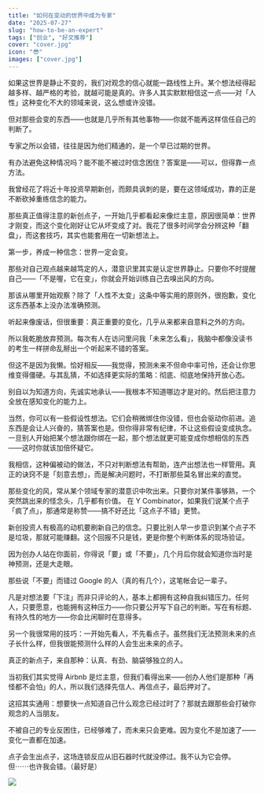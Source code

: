 ```yaml
---
title: "如何在变动的世界中成为专家"
date: "2025-07-27"
slug: "how-to-be-an-expert"
tags: ["创业", "好文推荐"]
cover: "cover.jpg"
icon: "😎"
images: ["cover.jpg"]
---
```

如果这世界是静止不变的，我们对观念的信心就能一路线性上升。某个想法经得起越多样、越严格的考验，就越可能是真的。许多人其实默默相信这一点——对「人性」这种变化不大的领域来说，这么想或许没错。



但对那些会变的东西——也就是几乎所有其他事物——你就不能再这样信任自己的判断了。



专家之所以会错，往往是因为他们精通的，是一个早已过期的世界。



有办法避免这种情况吗？能不能不被过时信念困住？答案是——可以，但得靠一点方法。



我曾经花了将近十年投资早期新创，而颇具讽刺的是，要在这领域成功，靠的正是不断砍掉重练信念的能力。



那些真正值得注意的新创点子，一开始几乎都看起来像烂主意，原因很简单：世界才刚变，而这个变化刚好让它从坏变成了对。我花了很多时间学会分辨这种「翻盘」，而这套技巧，其实也能套用在一切新想法上。



第一步，养成一种信念：世界一定会变。



那些对自己观点越来越笃定的人，潜意识里其实是认定世界静止。只要你不时提醒自己——「不是喔，它在变」，你就会开始训练自己去嗅出风的方向。



那该从哪里开始观察？除了「人性不太变」这条中等实用的原则外，很抱歉，变化这东西基本上没办法准确预测。



听起来像废话，但很重要：真正重要的变化，几乎从来都来自意料之外的方向。



所以我乾脆放弃预测。每次有人在访问里问我「未来怎么看」，我脑中都像没读书的考生一样拼命乱掰出一个听起来不错的答案。



但这不是因为我懒。恰好相反——我觉得，预测未来不但命中率可怜，还会让你思维变得僵硬。与其乱猜，不如选择更实际的策略：彻底、彻底地保持开放心态。



别自以为知道方向，先诚实地承认——我根本不知道哪边才是对的。然后把注意力全放在感知变化的能力上。



当然，你可以有一些假设性想法。它们会稍微绑住你没错，但也会驱动你前进。追东西是会让人兴奋的，猜答案也是。但你得非常有纪律，不让这些假设变成执念。
一旦别人开始把某个想法跟你绑在一起，那个想法就更可能变成你想相信的东西——这时你就该加倍怀疑它。



我相信，这种偏被动的做法，不只对判断想法有帮助，连产出想法也一样管用。真正的诀窍不是「刻意去想」，而是解决问题时，不打断那些莫名冒出来的直觉。



那些变化的风，常从某个领域专家的潜意识中吹出来。只要你对某件事够熟，一个突然跳出来的怪念头，几乎都有价值。
在 Y Combinator，如果我们说某个点子「疯了点」，那通常是称赞——搞不好还比「这点子不错」更赞。



新创投资人有极高的动机要刷新自己的信念。只要比别人早一步意识到某个点子不是垃圾，那就可能赚翻。这个回报不只是钱，更是你整个判断体系的现场验证。



因为创办人站在你面前，你得说「要」或「不要」，几个月后你就会知道你当时是神预测，还是大走眼。



那些说「不要」而错过 Google 的人（真的有几个），这笔帐会记一辈子。



凡是对想法要「下注」而非只评论的人，基本上都拥有这种自我纠错压力。任何人，只要愿意，也能拥有这种压力——你只要公开写下自己的判断。写在有标题、有持久性的地方——你会比闲聊时在意得多。



另一个我很常用的技巧：一开始先看人，不先看点子。虽然我们无法预测未来的点子长什么样，但我很能预测什么样的人会生出未来的点子。



真正的新点子，来自那种：认真、有劲、脑袋够独立的人。



当初我们其实觉得 Airbnb 是烂主意，但我们看得出来——创办人他们是那种「再怪都不会怕」的人，所以我们选择先信人、再信点子，最后押对了。



这招其实通用：想要快一点知道自己什么观念已经过时了？那就去跟那些会打破你观念的人当朋友。



不被自己的专业反困住，已经够难了，而未来只会更难。因为变化不是加速了——变化一直都在加速。



点子会生出点子，这场连锁反应从旧石器时代就没停过。我不认为它会停。
但⋯⋯也许我会错。（最好是）




![](https://prod-files-secure.s3.us-west-2.amazonaws.com/112d0858-5090-4d34-a606-b75eb8d65fd2/46476355-9cf3-4e99-9b7a-3531bc426380/1000202064.png?X-Amz-Algorithm=AWS4-HMAC-SHA256&X-Amz-Content-Sha256=UNSIGNED-PAYLOAD&X-Amz-Credential=ASIAZI2LB4662FQW6CW5%2F20250922%2Fus-west-2%2Fs3%2Faws4_request&X-Amz-Date=20250922T192632Z&X-Amz-Expires=3600&X-Amz-Security-Token=IQoJb3JpZ2luX2VjEKv%2F%2F%2F%2F%2F%2F%2F%2F%2F%2FwEaCXVzLXdlc3QtMiJIMEYCIQCDt2mVJEX6DBqpGNbGi%2Fml6VZPP88IC6ueySY2aAHmaQIhAPva%2BQHcgUzA5fHr4XFbTEfXd6rkIktii0ciKviQ3AUGKv8DCDQQABoMNjM3NDIzMTgzODA1IgzQMMmq%2FxyGW%2Bp7ujAq3AOuQVzualnglH%2FPdfOpmARA4bnPxTWf24ZrOxGekKU%2FBYE1Q9pVGOp3daj8GjHTo5crZQy1naTyMIQOZ52MEQX5qfxDQP6lymnNmfmHDqrc56C1Iyg2CCXBnDXQPqWXIlowhF%2B9pHi%2BK4py1vT83jsBJ%2BEADMpMHKozoe9ptke6szv%2BYoq%2FvBg3SmBZLerRcv%2BOr7DZLMmJEdaZVle2k0JtG7S7z%2FlFTgH6cMbhitfZznOBjyDelZ0V6FRkG799A5eR9SyPx0ic0qyZFIo9ef6Uz31Jl8W3qzilxM8WUtnTsKx%2BXwIgOIoFFzFyuUZOsFnBeLSPe5vOLZoD6ZB%2BdbrhD7jsfgPOPQ4lZlhYwO4R9iZsVnQtDJ%2F5cFyBUwwosEpU1R5kHat%2FfY8Zpumg%2BW7yVltUFFKCQ4huQArACAaj2%2F3Q8d9lOhb%2BQrtsRwlsXQOAyUb04EpzEHyQvgtk2VhCjHbMPUFMkz3EqEugbk11484L1s5U%2B7UqZxE5W2MmVM5HSeMMHjzQXBcm%2BCsZ7IJrSLvtjldXlLPhnw8CVsiYUh%2F%2B7vXGpYOjLjf3yFnlq6jcAEXy%2FSrBB3Huiv2ConuAUf88U49ZE9rlwYhbQmAQtKIWStfEZugnbpX1ATCwv8bGBjqkAUSSOPyDOcBggaE%2Bzz3fswZoqmxSiCBzpWQXmRK12ArILc%2FZ6NuxRMYe6LIXCTkWmMz1lS9nlcLfCoTKCnoKs1QrnyvqYu6CijpRMrrCP5krGUJ4BYQCR3k6pPrL8LLmgxm3Bli2DZ%2B8mUJ1lDFuxXkVAER4N%2BCF%2FdN2Qw11Q%2FGa81bIVImD0pDcCNxl09N6u%2BzlzRcdEpkbhRnWiZWsjHhBi76G&X-Amz-Signature=eabb1c4128c0331d4ffaf3946a67cc3a30d1d8f03d8f306961fd5431eda075e9&X-Amz-SignedHeaders=host&x-amz-checksum-mode=ENABLED&x-id=GetObject)

